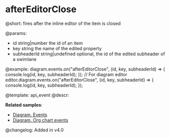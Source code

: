 afterEditorClose
=========

@short:
	fires after the inline editor of the item is closed 
    
@params:
- id    	    string|number		the id of an item
- key 		    string				the name of the edited property
- subheaderId	string|undefined	optional, the id of the edited subheader of a swimlane

@example:
diagram.events.on("afterEditorClose", (id, key, subheaderId) => {
    console.log(id, key, subheaderId);
});
// For diagram editor
editor.diagram.events.on("afterEditorClose", (id, key, subheaderId) => {
    console.log(id, key, subheaderId);
});

@template: api_event
@descr:

**Related samples**:
- [Diagram. Events](https://snippet.dhtmlx.com/7h2hgb3g)
- [Diagram. Org chart events](https://snippet.dhtmlx.com/l38pct7c)

@changelog:
Added in v4.0